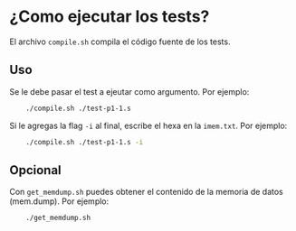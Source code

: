 # ¿Como ejecutar los tests?

El archivo `compile.sh` compila el código fuente de los tests.

## Uso

Se le debe pasar el test a ejeutar como argumento. Por ejemplo:

```bash
    ./compile.sh ./test-p1-1.s
```

Si le agregas la flag `-i` al final, escribe el hexa en la `imem.txt`. Por ejemplo:

```bash
    ./compile.sh ./test-p1-1.s -i
```

## Opcional

Con `get_memdump.sh` puedes obtener el contenido de la memoria de datos (mem.dump). Por ejemplo:

```bash
    ./get_memdump.sh
```
